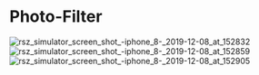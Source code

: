 # Photo-Filter

![rsz_simulator_screen_shot_-_iphone_8_-_2019-12-08_at_152832](https://user-images.githubusercontent.com/47924250/70389383-d0c94f00-19cf-11ea-89dd-1297675a90ac.png)    ![rsz_simulator_screen_shot_-_iphone_8_-_2019-12-08_at_152859](https://user-images.githubusercontent.com/47924250/70389385-d45cd600-19cf-11ea-9870-2a8d0ecbc524.png)    ![rsz_simulator_screen_shot_-_iphone_8_-_2019-12-08_at_152905](https://user-images.githubusercontent.com/47924250/70389387-d6bf3000-19cf-11ea-9f3b-7a88aa24bc3e.png)

